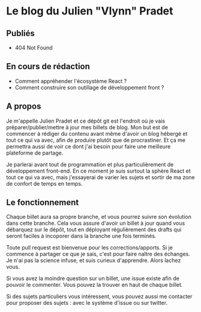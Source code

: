 # Le blog du Julien "Vlynn" Pradet

## Publiés
- 404 Not Found

## En cours de rédaction
- Comment appréhender l'écosystème React ?
- Comment construire son outillage de développement front ?

## A propos

Je m'appelle Julien Pradet et ce dépôt git est l'endroit où je vais préparer/publier/mettre à jour mes billets de blog. Mon but est de commencer à rédiger du contenu avant même d'avoir un blog hébergé et tout ce qui va avec, afin de produire plutôt que de procrastiner. Et ça me permettra aussi de voir ce dont j'ai besoin pour faire une meilleure plateforme de partage.

Je parlerai avant tout de programmation et plus particulièrement de développement front-end. En ce moment je suis surtout la sphère React et tout ce qui va avec, mais j'essayerai de varier les sujets et sortir de ma zone de confort de temps en temps.

## Le fonctionnement

Chaque billet aura sa propre branche, et vous pourrez suivre son évolution dans cette branche. Cela vous assure d'avoir un billet à jour quand vous débarquez sur le dépôt, tout en déployant régulièrement des drafts qui seront faciles à incoporer dans la branche une fois terminés.

Toute pull request est bienvenue pour les corrections/apports. Si je commence à partager ce que je sais, c'est pour faire naître des échanges. Je n'ai pas la science infuse, et suis curieux d'apprendre. Alors lachez vous.

Si vous avez la moindre question sur un billet, une issue existe afin de pouvoir le commenter. Vous pouvez la trouver en haut de chaque billet.

Si des sujets particuliers vous intéressent, vous pouvez aussi me contacter pour proposer des sujets : avec le système d'issue ou sur twitter.
